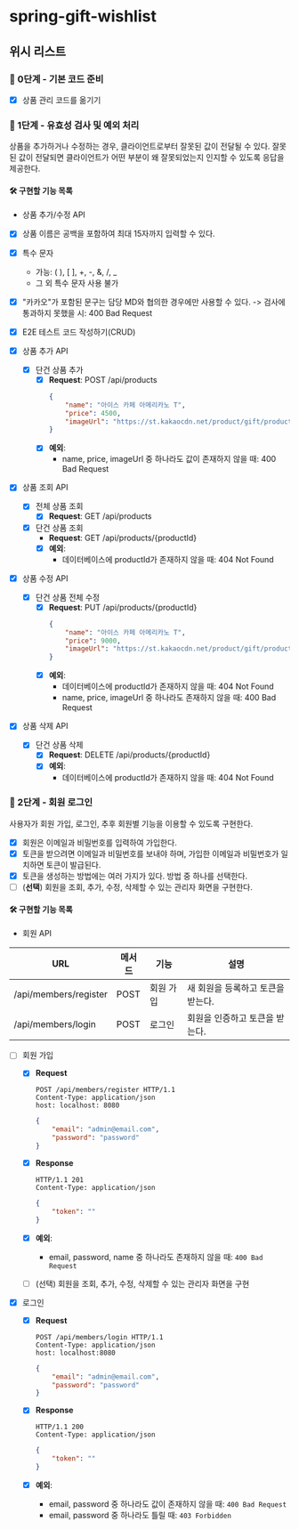# spring-gift-wishlist

## 위시 리스트

### 🚀 0단계 - 기본 코드 준비

- [x] 상품 관리 코드를 옮기기

### 🚀 1단계 - 유효성 검사 및 예외 처리

상품을 추가하거나 수정하는 경우, 클라이언트로부터 잘못된 값이 전달될 수 있다.
잘못된 값이 전달되면 클라이언트가 어떤 부분이 왜 잘못되었는지 인지할 수 있도록 응답을 제공한다.

#### 🛠 구현할 기능 목록

- 상품 추가/수정 API
- [x] 상품 이름은 공백을 포함하여 최대 15자까지 입력할 수 있다.
- [x] 특수 문자
    - 가능: ( ), [ ], +, -, &, /, _
    - 그 외 특수 문자 사용 불가
- [x] "카카오"가 포함된 문구는 담당 MD와 협의한 경우에만 사용할 수 있다.
  -> 검사에 통과하지 못했을 시: 400 Bad Request

- [x] E2E 테스트 코드 작성하기(CRUD)

- [x] 상품 추가 API
    - [x] 단건 상품 추가
        - [x] **Request**: POST /api/products
          ```json
          {
              "name": "아이스 카페 아메리카노 T",
              "price": 4500,
              "imageUrl": "https://st.kakaocdn.net/product/gift/product/20231010111814_9a667f9eccc943648797925498bdd8a3.jpg"
          }
          ```
        - [x] **예외**:
            - name, price, imageUrl 중 하나라도 값이 존재하지 않을 때: 400 Bad Request

- [x] 상품 조회 API
    - [x] 전체 상품 조회
        - [x] **Request**: GET /api/products

    - [x] 단건 상품 조회
        - **Request**: GET /api/products/{productId}
        - [x] **예외**:
            - 데이터베이스에 productId가 존재하지 않을 때: 404 Not Found

- [x] 상품 수정 API
    - [x] 단건 상품 전체 수정
        - [x] **Request**: PUT /api/products/{productId}
          ```json
          {
              "name": "아이스 카페 아메리카노 T",
              "price": 9000,
              "imageUrl": "https://st.kakaocdn.net/product/gift/product/20231010111814_9a667f9eccc943648797925498bdd8a3.jpg"
          }
          ```
        - [x] **예외**:
            - 데이터베이스에 productId가 존재하지 않을 때: 404 Not Found
            - name, price, imageUrl 중 하나라도 존재하지 않을 때: 400 Bad Request

- [x] 상품 삭제 API
    - [x] 단건 상품 삭제
        - [x] **Request**: DELETE /api/products/{productId}
        - [x] **예외**:
            - 데이터베이스에 productId가 존재하지 않을 때: 404 Not Found

### 🚀 2단계 - 회원 로그인

사용자가 회원 가입, 로그인, 추후 회원별 기능을 이용할 수 있도록 구현한다.

- [x] 회원은 이메일과 비밀번호를 입력하여 가입한다.
- [x] 토큰을 받으려면 이메일과 비밀번호를 보내야 하며, 가입한 이메일과 비밀번호가 일치하면 토큰이 발급된다.
- [x] 토큰을 생성하는 방법에는 여러 가지가 있다. 방법 중 하나를 선택한다.
- [ ] (**선택**) 회원을 조회, 추가, 수정, 삭제할 수 있는 관리자 화면을 구현한다.

#### 🛠 구현할 기능 목록

- 회원 API

| URL                   | 메서드  | 기능    | 설명                  |
|-----------------------|------|-------|---------------------|
| /api/members/register | POST | 회원 가입 | 새 회원을 등록하고 토큰을 받는다. |
| /api/members/login    | POST | 로그인   | 회원을 인증하고 토큰을 받는다.   |

- [ ] 회원 가입
    - [x] **Request**
        ```http
        POST /api/members/register HTTP/1.1
        Content-Type: application/json
        host: localhost: 8080
        ```
        ```json
        {
            "email": "admin@email.com",
            "password": "password"
        }
        ```

    - [x] **Response**
        ```http
        HTTP/1.1 201
        Content-Type: application/json
        ```
        ```json
        {
            "token": ""
        }
        ```

    - [x] **예외**:
        - email, password, name 중 하나라도 존재하지 않을 때: `400 Bad Request`

    - [ ] (선택) 회원을 조회, 추가, 수정, 삭제할 수 있는 관리자 화면을 구현

- [x] 로그인
    - [x] **Request**
        ```http
        POST /api/members/login HTTP/1.1
        Content-Type: application/json
        host: localhost:8080
        ```
        ```json 
        {
            "email": "admin@email.com",
            "password": "password"
        }
        ```

    - [x] **Response**
        ```http
        HTTP/1.1 200
        Content-Type: application/json
        ```
        ```json
        {
            "token": ""
        }
        ```

    - [x] **예외**:
        - email, password 중 하나라도 값이 존재하지 않을 때: `400 Bad Request`
        - email, password 중 하나라도 틀릴 때: `403 Forbidden`